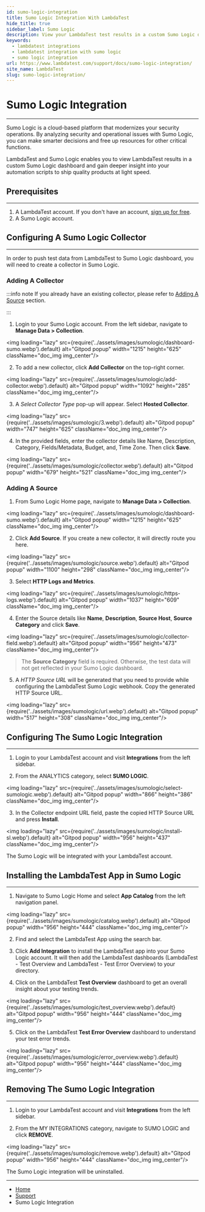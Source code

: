 ```yaml
---
id: sumo-logic-integration
title: Sumo Logic Integration With LambdaTest
hide_title: true
sidebar_label: Sumo Logic
description: View your LambdaTest test results in a custom Sumo Logic dashboard. Gain deep insights into your automation scripts and identify gaps to ship quality products at light speed.
keywords:
  - lambdatest integrations
  - lambdatest integration with sumo logic
  - sumo logic integration 
url: https://www.lambdatest.com/support/docs/sumo-logic-integration/
site_name: LambdaTest
slug: sumo-logic-integration/
---
```


<script type="application/ld+json"
      dangerouslySetInnerHTML={{ __html: JSON.stringify({
       "@context": "https://schema.org",
        "@type": "BreadcrumbList",
        "itemListElement": [{
          "@type": "ListItem",
          "position": 1,
          "name": "LambdaTest",
          "item": "https://www.lambdatest.com"
        },{
          "@type": "ListItem",
          "position": 2,
          "name": "Support",
          "item": "https://www.lambdatest.com/support/docs/"
        },{
          "@type": "ListItem",
          "position": 3,
          "name": "Sumo Logic Integration",
          "item": "https://www.lambdatest.com/support/docs/sumo-logic-integration/"
        }]
      })
    }}
></script>

# Sumo Logic Integration
* * *

Sumo Logic is a cloud-based platform that modernizes your security operations. By analyzing security and operational issues with Sumo Logic, you can make smarter decisions and free up resources for other critical functions.

LambdaTest and Sumo Logic enables you to view LambdaTest results in a custom Sumo Logic dashboard and gain deeper insight into your automation scripts to ship quality products at light speed.

## Prerequisites
***

1. A LambdaTest account. If you don't have an account, [sign up for free](https://accounts.lambdatest.com/register).
2. A Sumo Logic account.

## Configuring A Sumo Logic Collector
***

In order to push test data from LambdaTest to Sumo Logic dashboard, you will need to create a collector in Sumo Logic.

### Adding A Collector

:::info note
If you already have an existing collector, please refer to [Adding A Source](#adding-a-source) section.

:::

1. Login to your Sumo Logic account. From the left sidebar, navigate to **Manage Data > Collection**.

<img loading="lazy" src={require('../assets/images/sumologic/dashboard-sumo.webp').default} alt="Gitpod popup" width="1215" height="625" className="doc_img img_center"/><br/>

2. To add a new collector, click **Add Collector** on the top-right corner.

<img loading="lazy" src={require('../assets/images/sumologic/add-collector.webp').default} alt="Gitpod popup" width="1092" height="285" className="doc_img img_center"/><br/>

3. A *Select Collector Type* pop-up will appear. Select **Hosted Collector**.

<img loading="lazy" src={require('../assets/images/sumologic/3.webp').default} alt="Gitpod popup" width="747" height="625" className="doc_img img_center"/><br/>

4. In the provided fields, enter the collector details like Name, Description, Category, Fields/Metadata, Budget, and, Time Zone. Then click **Save**.

<img loading="lazy" src={require('../assets/images/sumologic/collector.webp').default} alt="Gitpod popup" width="679" height="521" className="doc_img img_center"/><br/>

### Adding A Source

1. From Sumo Logic Home page, navigate to **Manage Data > Collection**.

<img loading="lazy" src={require('../assets/images/sumologic/dashboard-sumo.webp').default} alt="Gitpod popup" width="1215" height="625" className="doc_img img_center"/><br/>

2. Click **Add Source**. If you create a new collector, it will directly route you here.

<img loading="lazy" src={require('../assets/images/sumologic/source.webp').default} alt="Gitpod popup" width="1100" height="298" className="doc_img img_center"/><br/>

3. Select **HTTP Logs and Metrics**.

<img loading="lazy" src={require('../assets/images/sumologic/https-logs.webp').default} alt="Gitpod popup" width="1037" height="609" className="doc_img img_center"/><br/>

4. Enter the Source details like **Name**, **Description**, **Source Host**, **Source Category** and click **Save**.

<img loading="lazy" src={require('../assets/images/sumologic/collector-field.webp').default} alt="Gitpod popup" width="956" height="473" className="doc_img img_center"/><br/>

> The **Source Category** field is required. Otherwise, the test data will not get reflected in your Sumo Logic dashboard.

5. A *HTTP Source URL* will be generated that you need to provide while configuring the LambdaTest Sumo Logic webhook. Copy the generated HTTP Source URL.

<img loading="lazy" src={require('../assets/images/sumologic/url.webp').default} alt="Gitpod popup" width="517" height="308" className="doc_img img_center"/><br/>


## Configuring The Sumo Logic Integration
***

1. Login to your LambdaTest account and visit **Integrations** from the left sidebar.

2. From the ANALYTICS category, select **SUMO LOGIC**.

<img loading="lazy" src={require('../assets/images/sumologic/select-sumologic.webp').default} alt="Gitpod popup" width="866" height="386" className="doc_img img_center"/><br/>

3. In the Collector endpoint URL field, paste the copied HTTP Source URL and press **Install**.

<img loading="lazy" src={require('../assets/images/sumologic/install-sl.webp').default} alt="Gitpod popup" width="956" height="437" className="doc_img img_center"/><br/>

The Sumo Logic will be integrated with your LambdaTest account.

## Installing the LambdaTest App in Sumo Logic
---

1. Navigate to Sumo Logic Home and select **App Catalog** from the left navigation panel.

<img loading="lazy" src={require('../assets/images/sumologic/catalog.webp').default} alt="Gitpod popup" width="956" height="444" className="doc_img img_center"/><br/>

2. Find and select the LambdaTest App using the search bar.

3. Click **Add Integration** to install the LambdaTest app into your Sumo Logic account. It will then add the LambdaTest dashboards (LambdaTest - Test Overview and LambdaTest - Test Error Overview) to your directory.

4. Click on the LambdaTest **Test Overview** dashboard to get an overall insight about your testing trends.

<img loading="lazy" src={require('../assets/images/sumologic/test_overview.webp').default} alt="Gitpod popup" width="956" height="444" className="doc_img img_center"/><br/>

5. Click on the LambdaTest **Test Error Overview** dashboard to understand your test error trends.

<img loading="lazy" src={require('../assets/images/sumologic/error_overview.webp').default} alt="Gitpod popup" width="956" height="444" className="doc_img img_center"/><br/>


## Removing The Sumo Logic Integration
***

1. Login to your LambdaTest account and visit **Integrations** from the left sidebar.

2. From the MY INTEGRATIONS category, navigate to SUMO LOGIC and click **REMOVE**.

<img loading="lazy" src={require('../assets/images/sumologic/remove.webp').default} alt="Gitpod popup" width="956" height="444" className="doc_img img_center"/><br/>

The Sumo Logic integration will be uninstalled.

---

<nav aria-label="breadcrumbs">
  <ul className="breadcrumbs">
    <li className="breadcrumbs__item">
      <a className="breadcrumbs__link" target="_self" href="https://www.lambdatest.com">
        Home
      </a>
    </li>
    <li className="breadcrumbs__item">
      <a className="breadcrumbs__link" target="_self" href="https://www.lambdatest.com/support/docs/">
        Support
      </a>
    </li>
    <li className="breadcrumbs__item breadcrumbs__item--active">
      <span className="breadcrumbs__link"> Sumo Logic Integration</span>
    </li>
  </ul>
</nav>


